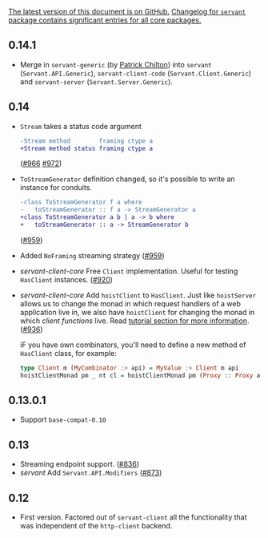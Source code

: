 [The latest version of this document is on GitHub.](https://github.com/haskell-servant/servant/blob/master/servant-client-core/CHANGELOG.md)
[Changelog for `servant` package contains significant entries for all core packages.](https://github.com/haskell-servant/servant/blob/master/servant/CHANGELOG.md)

0.14.1
------

- Merge in `servant-generic` (by [Patrick Chilton](https://github.com/chpatrick))
  into `servant` (`Servant.API.Generic`),
  `servant-client-code` (`Servant.Client.Generic`)
  and `servant-server` (`Servant.Server.Generic`).

0.14
----

- `Stream` takes a status code argument

  ```diff
  -Stream method        framing ctype a
  +Stream method status framing ctype a
  ```

  ([#966](https://github.com/haskell-servant/servant/pull/966)
   [#972](https://github.com/haskell-servant/servant/pull/972))

- `ToStreamGenerator` definition changed, so it's possible to write an instance
  for conduits.

  ```diff
  -class ToStreamGenerator f a where
  -   toStreamGenerator :: f a -> StreamGenerator a
  +class ToStreamGenerator a b | a -> b where
  +   toStreamGenerator :: a -> StreamGenerator b
  ```

  ([#959](https://github.com/haskell-servant/servant/pull/959))

- Added `NoFraming` streaming strategy
  ([#959](https://github.com/haskell-servant/servant/pull/959))

- *servant-client-core* Free `Client` implementation.
  Useful for testing `HasClient` instances.
  ([#920](https://github.com/haskell-servant/servant/pull/920))

- *servant-client-core* Add `hoistClient` to `HasClient`.
  Just like `hoistServer` allows us to change the monad in which request handlers
  of a web application live in, we also have `hoistClient` for changing the monad
  in which *client functions* live.
  Read [tutorial section for more information](https://haskell-servant.readthedocs.io/en/release-0.14/tutorial/Client.html#changing-the-monad-the-client-functions-live-in).
  ([#936](https://github.com/haskell-servant/servant/pull/936))

  iF you have own combinators, you'll need to define a new method of
  `HasClient` class, for example:

  ```haskell
  type Client m (MyCombinator :> api) = MyValue :> Client m api
  hoistClientMonad pm _ nt cl = hoistClientMonad pm (Proxy :: Proxy api) nt . cl
  ```

0.13.0.1
--------

- Support `base-compat-0.10`

0.13
----

- Streaming endpoint support.
  ([#836](https://github.com/haskell-servant/servant/pull/836))
- *servant* Add `Servant.API.Modifiers`
  ([#873](https://github.com/haskell-servant/servant/pull/873))

0.12
----

- First version. Factored out of `servant-client` all the functionality that was
  independent of the `http-client` backend.
